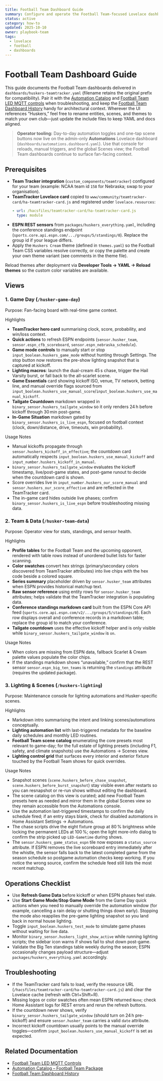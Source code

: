 ```yaml
---
title: Football Team Dashboard Guide
summary: Configure and operate the Football Team-focused Lovelace dashboards.
status: active
category: how-to
updated: 2025-10-10
owner: playbook-team
tags:
  - lovelace
  - football
  - dashboards
---
```


# Football Team Dashboard Guide

This guide documents the Football Team dashboards delivered in `dashboards/huskers-teamtracker.yaml` (filename retains the original prefix for compatibility). Pair it with the [Automation Catalog](../../reference/automations.md) and [Football Team LED MQTT controls](../lighting/husker-led-mqtt.md) when troubleshooting, and keep the [Football Team Dashboard History](../../explanation/football-team-dashboard-history.md) handy for architectural context. Wherever the UI references “Huskers,” feel free to rename entities, scenes, and themes to match your own club—just update the include files to keep YAML and docs aligned.

> **Operator tooling:** Day-to-day automation toggles and one-tap scene buttons now live on the admin-only **Automations** Lovelace dashboard (`dashboards/automations.dashboard.yaml`). Use that console for reloads, manual triggers, and the global Scenes view; the Football Team dashboards continue to surface fan-facing context.

## Prerequisites
- **Team Tracker integration** (`custom_components/teamtracker`) configured for your team (example: NCAA team id `158` for Nebraska; swap to your organisation).
- **TeamTracker Lovelace card** copied to `www/community/teamtracker-card/ha-teamtracker-card.js` and registered under `lovelace.resources`:
  ```yaml
  - url: /hacsfiles/teamtracker-card/ha-teamtracker-card.js
    type: module
  ```
- **ESPN REST sensors** from `packages/huskers_everything.yaml`, including the conference standings endpoint (`sports.core.api.espn.com/.../groups/5/standings/0`). Replace the group id if your league differs.
- Apply the `Huskers Cream` theme (defined in `themes.yaml`) so the Football Team CSS variables resolve correctly, or copy the palette and create your own theme variant (see comments in the theme file).

Reload themes after deployment via **Developer Tools → YAML → Reload themes** so the custom color variables are available.

## Views

### 1. Game Day (`/husker-game-day`)
Purpose: Fan-facing board with real-time game context.

Highlights
- **TeamTracker hero card** summarising clock, score, probability, and win/loss context.
- **Quick actions** to refresh ESPN endpoints (`sensor.husker_team`, `sensor.espn_cfb_scoreboard`, `sensor.espn_nebraska_schedule`).
- **Game mode controls** to manually start or stop `input_boolean.huskers_game_mode` without hunting through Settings. The stop button now restores the pre-show lighting snapshot that is captured at kickoff.
- **Lighting macros**: launch the dual-cream 45 s chase, trigger the Hail Varsity burst, or fall back to the all-scarlet scene.
- **Game Essentials** card showing kickoff ISO, venue, TV network, betting line, and manual override flags sourced from `input_boolean.huskers_use_manual_score`/`input_boolean.huskers_use_manual_kickoff`.
- **Tailgate Countdown** markdown wrapped in `binary_sensor.huskers_tailgate_window` so it only renders 24 h before kickoff through 30 min post-game.
- **In-Game Situation** markdown gated by `binary_sensor.huskers_is_live_espn`, focused on football context (clock, down/distance, drive, timeouts, win probability).

Usage Notes
- Manual kickoffs propagate through `sensor.huskers_kickoff_in_effective`; the countdown card automatically respects `input_boolean.huskers_use_manual_kickoff` and `input_number.huskers_kickoff_in_manual`.
- `binary_sensor.huskers_tailgate_window` evaluates the kickoff timestamp, live/post-game states, and post-game runout to decide when the countdown card is shown.
- Score overrides live in `input_number.huskers_our_score_manual` and `sensor.huskers_our_score_effective` and are reflected in the TeamTracker card.
- The in-game card hides outside live phases; confirm `binary_sensor.huskers_is_live_espn` before troubleshooting missing data.

### 2. Team & Data (`/husker-team-data`)
Purpose: Operator view for stats, standings, and sensor health.

Highlights
- **Profile tables** for the Football Team and the upcoming opponent, rendered with table rows instead of unordered bullet lists for faster scanning.
- **Color swatches** convert hex strings (primary/secondary colors discovered from TeamTracker attributes) into live chips with the hex code beside a colored square.
- **Series summary** placeholder driven by `sensor.husker_team` attributes when ESPN provides historical matchup text.
- **Raw sensor reference** using entity rows for `sensor.husker_team` attributes; helps validate that the TeamTracker integration is populating data.
- **Conference standings markdown card** built from the ESPN Core API feed (`sports.core.api.espn.com/v2/.../groups/5/standings/0`). Each row displays overall and conference records in a markdown table; replace the group id to match your conference.
- **Tailgate countdown** uses the effective kickoff helper and is only visible while `binary_sensor.huskers_tailgate_window` is `on`.

Usage Notes
- When colors are missing from ESPN data, fallback Scarlet & Cream palette values populate the color chips.
- If the standings markdown shows “unavailable,” confirm that the REST sensor `sensor.espn_big_ten_teams` is returning the `standings` attribute (requires the updated package).

### 3. Lighting & Scenes (`/huskers-lighting`)
Purpose: Maintenance console for lighting automations and Husker-specific scenes.

Highlights
- Markdown intro summarising the intent and linking scenes/automations conceptually.
- **Lighting automation list** with last-triggered metadata for the baseline daily schedules and monthly LED routines.
- **Football Team scene catalog** enumerating the core presets most relevant to game-day; for the full estate of lighting presets (including F1, safety, and climate snapshots) use the Automations → Scenes view.
- **Lighting control grid** that surfaces every interior and exterior fixture touched by the Football Team shows for quick overrides.

Usage Notes
- Snapshot scenes (`scene.huskers_before_chase_snapshot`, `scene.huskers_before_burst_snapshot`) stay visible even after restarts so you can resnapshot or re-run shows without editing the dashboard.
- The scene catalog on this view is curated; add new Football Team presets here as needed and mirror them in the global Scenes view so they remain accessible from the Automations console.
- Use the automation last-triggered timestamps to confirm the daily schedule fired; if an entry stays blank, check for disabled automations in Home Assistant Settings → Automations.
- The chase scripts drive the eight fixture group at 80 % brightness while locking the permanent LEDs at 100 %; open the light more-info dialog to confirm the strip picked up `LED-Gametime` during shows.
- The `sensor.huskers_game_status_espn` tile now exposes a `status_source` attribute. If ESPN removes the live scoreboard entry immediately after the whistle, the sensor falls back to the latest completed game from the season schedule so postgame automation checks keep working. If you notice the wrong source, confirm the schedule feed still lists the most recent matchup.

## Operations Checklist
- Use **Refresh Game Data** before kickoff or when ESPN phases feel stale.
- Use **Start Game Mode**/**Stop Game Mode** from the Game Day quick actions when you need to manually override the automation window (for example, cancelling a rain delay or shutting things down early). Stopping the mode also reapplies the pre-game lighting snapshot so you land back in normal house lighting.
- Toggle `input_boolean.huskers_test_mode` to simulate game phases without waiting for live data.
- Monitor `binary_sensor.huskers_light_show_active` while running lighting scripts; the sidebar icon warns if shows fail to shut down post-game.
- Validate the Big Ten standings table weekly during the season; ESPN occasionally changes payload structure—adjust `packages/huskers_everything.yaml` accordingly.

## Troubleshooting
- If the TeamTracker card fails to load, verify the resource URL (`/hacsfiles/teamtracker-card/ha-teamtracker-card.js`) and clear the Lovelace cache (refresh with Ctrl+Shift+R).
- Missing logos or color swatches often mean ESPN returned `None`; check Home Assistant logs for REST errors and rerun the refresh buttons.
- If the countdown never shows, verify `binary_sensor.huskers_tailgate_window` (should turn on 24 h pre-kickoff) and ensure `sensor.husker_team` carries a valid `date` attribute.
- Incorrect kickoff countdown usually points to the manual override toggles—confirm `input_boolean.huskers_use_manual_kickoff` is set as expected.

## Related Documentation
- [Football Team LED MQTT Controls](../lighting/husker-led-mqtt.md)
- [Automation Catalog – Football Team Package](../../reference/automations.md#football-team-package-packageshuskers_everythingyaml)
- [Football Team Dashboard History](../../explanation/football-team-dashboard-history.md)
